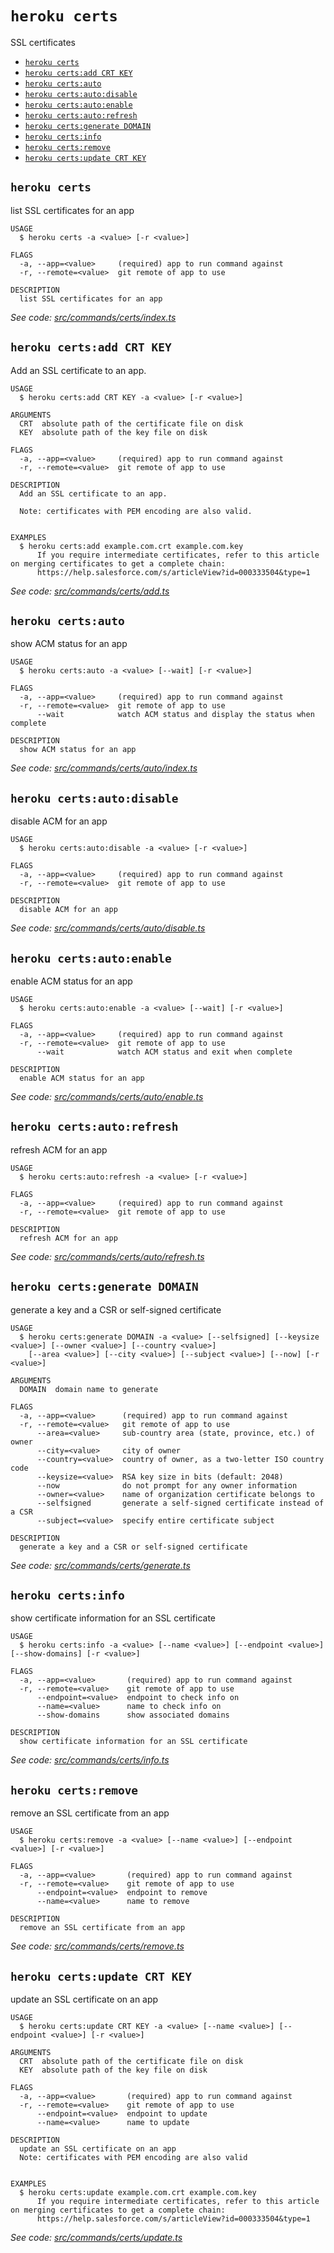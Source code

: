 `heroku certs`
==============

SSL certificates

* [`heroku certs`](#heroku-certs)
* [`heroku certs:add CRT KEY`](#heroku-certsadd-crt-key)
* [`heroku certs:auto`](#heroku-certsauto)
* [`heroku certs:auto:disable`](#heroku-certsautodisable)
* [`heroku certs:auto:enable`](#heroku-certsautoenable)
* [`heroku certs:auto:refresh`](#heroku-certsautorefresh)
* [`heroku certs:generate DOMAIN`](#heroku-certsgenerate-domain)
* [`heroku certs:info`](#heroku-certsinfo)
* [`heroku certs:remove`](#heroku-certsremove)
* [`heroku certs:update CRT KEY`](#heroku-certsupdate-crt-key)

## `heroku certs`

list SSL certificates for an app

```
USAGE
  $ heroku certs -a <value> [-r <value>]

FLAGS
  -a, --app=<value>     (required) app to run command against
  -r, --remote=<value>  git remote of app to use

DESCRIPTION
  list SSL certificates for an app
```

_See code: [src/commands/certs/index.ts](https://github.com/heroku/cli/blob/v10.1.0-beta.0/packages/cli/src/commands/certs/index.ts)_

## `heroku certs:add CRT KEY`

Add an SSL certificate to an app.

```
USAGE
  $ heroku certs:add CRT KEY -a <value> [-r <value>]

ARGUMENTS
  CRT  absolute path of the certificate file on disk
  KEY  absolute path of the key file on disk

FLAGS
  -a, --app=<value>     (required) app to run command against
  -r, --remote=<value>  git remote of app to use

DESCRIPTION
  Add an SSL certificate to an app.

  Note: certificates with PEM encoding are also valid.


EXAMPLES
  $ heroku certs:add example.com.crt example.com.key
      If you require intermediate certificates, refer to this article on merging certificates to get a complete chain:
      https://help.salesforce.com/s/articleView?id=000333504&type=1
```

_See code: [src/commands/certs/add.ts](https://github.com/heroku/cli/blob/v10.1.0-beta.0/packages/cli/src/commands/certs/add.ts)_

## `heroku certs:auto`

show ACM status for an app

```
USAGE
  $ heroku certs:auto -a <value> [--wait] [-r <value>]

FLAGS
  -a, --app=<value>     (required) app to run command against
  -r, --remote=<value>  git remote of app to use
      --wait            watch ACM status and display the status when complete

DESCRIPTION
  show ACM status for an app
```

_See code: [src/commands/certs/auto/index.ts](https://github.com/heroku/cli/blob/v10.1.0-beta.0/packages/cli/src/commands/certs/auto/index.ts)_

## `heroku certs:auto:disable`

disable ACM for an app

```
USAGE
  $ heroku certs:auto:disable -a <value> [-r <value>]

FLAGS
  -a, --app=<value>     (required) app to run command against
  -r, --remote=<value>  git remote of app to use

DESCRIPTION
  disable ACM for an app
```

_See code: [src/commands/certs/auto/disable.ts](https://github.com/heroku/cli/blob/v10.1.0-beta.0/packages/cli/src/commands/certs/auto/disable.ts)_

## `heroku certs:auto:enable`

enable ACM status for an app

```
USAGE
  $ heroku certs:auto:enable -a <value> [--wait] [-r <value>]

FLAGS
  -a, --app=<value>     (required) app to run command against
  -r, --remote=<value>  git remote of app to use
      --wait            watch ACM status and exit when complete

DESCRIPTION
  enable ACM status for an app
```

_See code: [src/commands/certs/auto/enable.ts](https://github.com/heroku/cli/blob/v10.1.0-beta.0/packages/cli/src/commands/certs/auto/enable.ts)_

## `heroku certs:auto:refresh`

refresh ACM for an app

```
USAGE
  $ heroku certs:auto:refresh -a <value> [-r <value>]

FLAGS
  -a, --app=<value>     (required) app to run command against
  -r, --remote=<value>  git remote of app to use

DESCRIPTION
  refresh ACM for an app
```

_See code: [src/commands/certs/auto/refresh.ts](https://github.com/heroku/cli/blob/v10.1.0-beta.0/packages/cli/src/commands/certs/auto/refresh.ts)_

## `heroku certs:generate DOMAIN`

generate a key and a CSR or self-signed certificate

```
USAGE
  $ heroku certs:generate DOMAIN -a <value> [--selfsigned] [--keysize <value>] [--owner <value>] [--country <value>]
    [--area <value>] [--city <value>] [--subject <value>] [--now] [-r <value>]

ARGUMENTS
  DOMAIN  domain name to generate

FLAGS
  -a, --app=<value>      (required) app to run command against
  -r, --remote=<value>   git remote of app to use
      --area=<value>     sub-country area (state, province, etc.) of owner
      --city=<value>     city of owner
      --country=<value>  country of owner, as a two-letter ISO country code
      --keysize=<value>  RSA key size in bits (default: 2048)
      --now              do not prompt for any owner information
      --owner=<value>    name of organization certificate belongs to
      --selfsigned       generate a self-signed certificate instead of a CSR
      --subject=<value>  specify entire certificate subject

DESCRIPTION
  generate a key and a CSR or self-signed certificate
```

_See code: [src/commands/certs/generate.ts](https://github.com/heroku/cli/blob/v10.1.0-beta.0/packages/cli/src/commands/certs/generate.ts)_

## `heroku certs:info`

show certificate information for an SSL certificate

```
USAGE
  $ heroku certs:info -a <value> [--name <value>] [--endpoint <value>] [--show-domains] [-r <value>]

FLAGS
  -a, --app=<value>       (required) app to run command against
  -r, --remote=<value>    git remote of app to use
      --endpoint=<value>  endpoint to check info on
      --name=<value>      name to check info on
      --show-domains      show associated domains

DESCRIPTION
  show certificate information for an SSL certificate
```

_See code: [src/commands/certs/info.ts](https://github.com/heroku/cli/blob/v10.1.0-beta.0/packages/cli/src/commands/certs/info.ts)_

## `heroku certs:remove`

remove an SSL certificate from an app

```
USAGE
  $ heroku certs:remove -a <value> [--name <value>] [--endpoint <value>] [-r <value>]

FLAGS
  -a, --app=<value>       (required) app to run command against
  -r, --remote=<value>    git remote of app to use
      --endpoint=<value>  endpoint to remove
      --name=<value>      name to remove

DESCRIPTION
  remove an SSL certificate from an app
```

_See code: [src/commands/certs/remove.ts](https://github.com/heroku/cli/blob/v10.1.0-beta.0/packages/cli/src/commands/certs/remove.ts)_

## `heroku certs:update CRT KEY`

update an SSL certificate on an app

```
USAGE
  $ heroku certs:update CRT KEY -a <value> [--name <value>] [--endpoint <value>] [-r <value>]

ARGUMENTS
  CRT  absolute path of the certificate file on disk
  KEY  absolute path of the key file on disk

FLAGS
  -a, --app=<value>       (required) app to run command against
  -r, --remote=<value>    git remote of app to use
      --endpoint=<value>  endpoint to update
      --name=<value>      name to update

DESCRIPTION
  update an SSL certificate on an app
  Note: certificates with PEM encoding are also valid


EXAMPLES
  $ heroku certs:update example.com.crt example.com.key
      If you require intermediate certificates, refer to this article on merging certificates to get a complete chain:
      https://help.salesforce.com/s/articleView?id=000333504&type=1
```

_See code: [src/commands/certs/update.ts](https://github.com/heroku/cli/blob/v10.1.0-beta.0/packages/cli/src/commands/certs/update.ts)_
